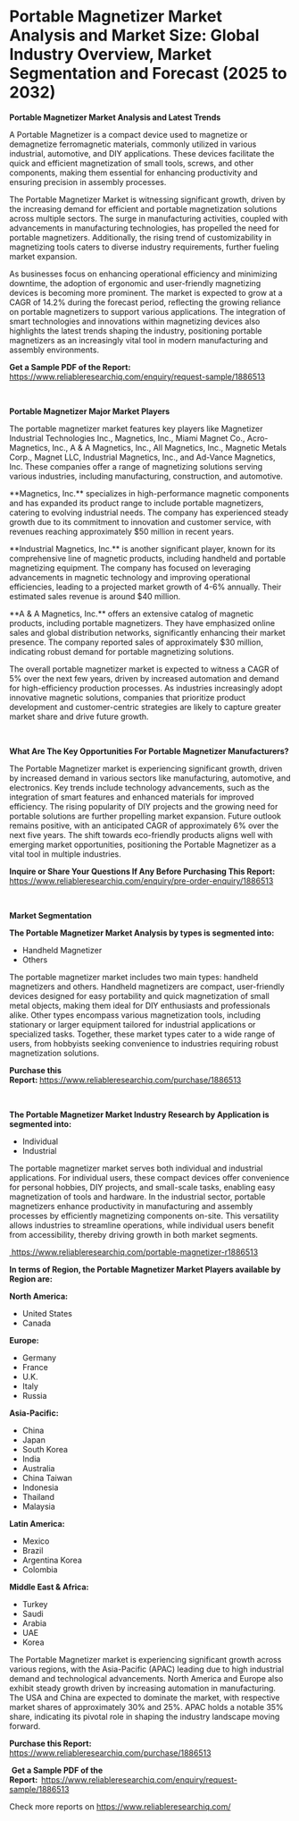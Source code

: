 <p><h1>Portable Magnetizer Market Analysis and Market Size: Global Industry Overview, Market Segmentation and Forecast (2025 to 2032)</h1></p><p><strong>Portable Magnetizer Market Analysis and Latest Trends</strong></p>
<p><p>A Portable Magnetizer is a compact device used to magnetize or demagnetize ferromagnetic materials, commonly utilized in various industrial, automotive, and DIY applications. These devices facilitate the quick and efficient magnetization of small tools, screws, and other components, making them essential for enhancing productivity and ensuring precision in assembly processes.</p><p>The Portable Magnetizer Market is witnessing significant growth, driven by the increasing demand for efficient and portable magnetization solutions across multiple sectors. The surge in manufacturing activities, coupled with advancements in manufacturing technologies, has propelled the need for portable magnetizers. Additionally, the rising trend of customizability in magnetizing tools caters to diverse industry requirements, further fueling market expansion.</p><p>As businesses focus on enhancing operational efficiency and minimizing downtime, the adoption of ergonomic and user-friendly magnetizing devices is becoming more prominent. The market is expected to grow at a CAGR of 14.2% during the forecast period, reflecting the growing reliance on portable magnetizers to support various applications. The integration of smart technologies and innovations within magnetizing devices also highlights the latest trends shaping the industry, positioning portable magnetizers as an increasingly vital tool in modern manufacturing and assembly environments.</p></p>
<p><strong>Get a Sample PDF of the Report:&nbsp;</strong> <a href="https://www.reliableresearchiq.com/enquiry/request-sample/1886513?utm_campaign=3202&utm_medium=2&utm_source=Github&utm_content=ia&utm_term=10042025&utm_id=portable-magnetizer">https://www.reliableresearchiq.com/enquiry/request-sample/1886513</a></p>
<p>&nbsp;</p>
<p><strong>Portable Magnetizer Major Market Players</strong></p>
<p><p>The portable magnetizer market features key players like Magnetizer Industrial Technologies Inc., Magnetics, Inc., Miami Magnet Co., Acro-Magnetics, Inc., A & A Magnetics, Inc., All Magnetics, Inc., Magnetic Metals Corp., Magnet LLC, Industrial Magnetics, Inc., and Ad-Vance Magnetics, Inc. These companies offer a range of magnetizing solutions serving various industries, including manufacturing, construction, and automotive.</p><p>**Magnetics, Inc.** specializes in high-performance magnetic components and has expanded its product range to include portable magnetizers, catering to evolving industrial needs. The company has experienced steady growth due to its commitment to innovation and customer service, with revenues reaching approximately $50 million in recent years.</p><p>**Industrial Magnetics, Inc.** is another significant player, known for its comprehensive line of magnetic products, including handheld and portable magnetizing equipment. The company has focused on leveraging advancements in magnetic technology and improving operational efficiencies, leading to a projected market growth of 4-6% annually. Their estimated sales revenue is around $40 million.</p><p>**A & A Magnetics, Inc.** offers an extensive catalog of magnetic products, including portable magnetizers. They have emphasized online sales and global distribution networks, significantly enhancing their market presence. The company reported sales of approximately $30 million, indicating robust demand for portable magnetizing solutions.</p><p>The overall portable magnetizer market is expected to witness a CAGR of 5% over the next few years, driven by increased automation and demand for high-efficiency production processes. As industries increasingly adopt innovative magnetic solutions, companies that prioritize product development and customer-centric strategies are likely to capture greater market share and drive future growth.</p></p>
<p>&nbsp;</p>
<p><strong>What Are The Key Opportunities For Portable Magnetizer Manufacturers?</strong></p>
<p><p>The Portable Magnetizer market is experiencing significant growth, driven by increased demand in various sectors like manufacturing, automotive, and electronics. Key trends include technology advancements, such as the integration of smart features and enhanced materials for improved efficiency. The rising popularity of DIY projects and the growing need for portable solutions are further propelling market expansion. Future outlook remains positive, with an anticipated CAGR of approximately 6% over the next five years. The shift towards eco-friendly products aligns well with emerging market opportunities, positioning the Portable Magnetizer as a vital tool in multiple industries.</p></p>
<p><strong>Inquire or Share Your Questions If Any Before Purchasing This Report:</strong> <a href="https://www.reliableresearchiq.com/enquiry/pre-order-enquiry/1886513?utm_campaign=3202&utm_medium=2&utm_source=Github&utm_content=ia&utm_term=10042025&utm_id=portable-magnetizer">https://www.reliableresearchiq.com/enquiry/pre-order-enquiry/1886513</a></p>
<p>&nbsp;</p>
<p><strong>Market Segmentation</strong></p>
<p><strong>The Portable Magnetizer Market Analysis by types is segmented into:</strong></p>
<p><ul><li>Handheld Magnetizer</li><li>Others</li></ul></p>
<p><p>The portable magnetizer market includes two main types: handheld magnetizers and others. Handheld magnetizers are compact, user-friendly devices designed for easy portability and quick magnetization of small metal objects, making them ideal for DIY enthusiasts and professionals alike. Other types encompass various magnetization tools, including stationary or larger equipment tailored for industrial applications or specialized tasks. Together, these market types cater to a wide range of users, from hobbyists seeking convenience to industries requiring robust magnetization solutions.</p></p>
<p><strong>Purchase this Report:&nbsp;</strong><a href="https://www.reliableresearchiq.com/purchase/1886513?utm_campaign=3202&utm_medium=2&utm_source=Github&utm_content=ia&utm_term=10042025&utm_id=portable-magnetizer">https://www.reliableresearchiq.com/purchase/1886513</a></p>
<p>&nbsp;</p>
<p><strong>The Portable Magnetizer Market Industry Research by Application is segmented into:</strong></p>
<p><ul><li>Individual</li><li>Industrial</li></ul></p>
<p><p>The portable magnetizer market serves both individual and industrial applications. For individual users, these compact devices offer convenience for personal hobbies, DIY projects, and small-scale tasks, enabling easy magnetization of tools and hardware. In the industrial sector, portable magnetizers enhance productivity in manufacturing and assembly processes by efficiently magnetizing components on-site. This versatility allows industries to streamline operations, while individual users benefit from accessibility, thereby driving growth in both market segments.</p></p>
<p><a href="https://www.reliableresearchiq.com/portable-magnetizer-r1886513?utm_campaign=3202&utm_medium=2&utm_source=Github&utm_content=ia&utm_term=10042025&utm_id=portable-magnetizer">&nbsp;https://www.reliableresearchiq.com/portable-magnetizer-r1886513</a></p>
<p><strong>In terms of Region, the Portable Magnetizer Market Players available by Region are:</strong></p>
<p>
    <p> <strong> North America: </strong>
        <ul>
            <li>United States</li>
            <li>Canada</li>
        </ul>
        </p> 
    <p> <strong> Europe: </strong>
        <ul>
            <li>Germany</li>
            <li>France</li>
            <li>U.K.</li>
            <li>Italy</li>
            <li>Russia</li>
        </ul>
        </p> 
    <p> <strong> Asia-Pacific: </strong>
        <ul>
            <li>China</li>
            <li>Japan</li>
            <li>South Korea</li>
            <li>India</li>
            <li>Australia</li>
            <li>China Taiwan</li>
            <li>Indonesia</li>
            <li>Thailand</li>
            <li>Malaysia</li>
        </ul>
        </p> 
    <p> <strong> Latin America: </strong>
        <ul>
            <li>Mexico</li>
            <li>Brazil</li>
            <li>Argentina Korea</li>
            <li>Colombia</li>
        </ul>
        </p> 
    <p> <strong> Middle East & Africa: </strong>
        <ul>
            <li>Turkey</li>
            <li>Saudi</li>
            <li>Arabia</li>
            <li>UAE</li>
            <li>Korea</li>
        </ul>
    </p>
    </p>
<p><p>The Portable Magnetizer market is experiencing significant growth across various regions, with the Asia-Pacific (APAC) leading due to high industrial demand and technological advancements. North America and Europe also exhibit steady growth driven by increasing automation in manufacturing. The USA and China are expected to dominate the market, with respective market shares of approximately 30% and 25%. APAC holds a notable 35% share, indicating its pivotal role in shaping the industry landscape moving forward.</p></p>
<p><strong>Purchase this Report: </strong><a href="https://www.reliableresearchiq.com/purchase/1886513?utm_campaign=3202&utm_medium=2&utm_source=Github&utm_content=ia&utm_term=10042025&utm_id=portable-magnetizer">https://www.reliableresearchiq.com/purchase/1886513</a></p>
<p>&nbsp;<strong>Get a Sample PDF of the Report:&nbsp;&nbsp;</strong><a href="https://www.reliableresearchiq.com/enquiry/request-sample/1886513?utm_campaign=3202&utm_medium=2&utm_source=Github&utm_content=ia&utm_term=10042025&utm_id=portable-magnetizer">https://www.reliableresearchiq.com/enquiry/request-sample/1886513</a></p>
<p><strong></strong></p>
<p>Check more reports on <a href="https://www.reliableresearchiq.com/?utm_campaign=3202&utm_medium=2&utm_source=Github&utm_content=ia&utm_term=10042025&utm_id=portable-magnetizer">https://www.reliableresearchiq.com/</a></p>